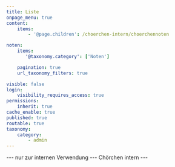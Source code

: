 ```yaml
---
title: Liste
onpage_menu: true
content:
    items:
        - '@page.children': /choerchen-intern/choerchennoten

noten:
    items:
       '@taxonomy.category': ['Noten']

    pagination: true
    url_taxonomy_filters: true

visible: false
login:
    visibility_requires_access: true
permissions:
    inherit: true
cache_enable: true
published: true
routable: true
taxonomy:
    category:
        - admin
---
```


--- nur zur internen Verwendung --- Chörchen intern ---